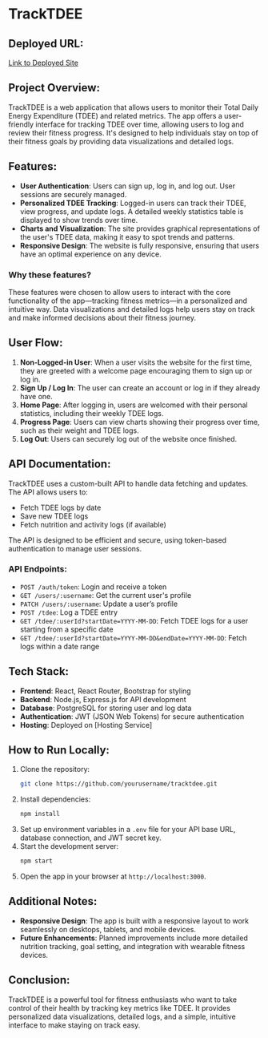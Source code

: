 # TrackTDEE

## Deployed URL:

[Link to Deployed Site](https://your-app-url.com)

## Project Overview:

TrackTDEE is a web application that allows users to monitor their Total Daily Energy Expenditure (TDEE) and related metrics. The app offers a user-friendly interface for tracking TDEE over time, allowing users to log and review their fitness progress. It's designed to help individuals stay on top of their fitness goals by providing data visualizations and detailed logs.

## Features:

-   **User Authentication**: Users can sign up, log in, and log out. User sessions are securely managed.
-   **Personalized TDEE Tracking**: Logged-in users can track their TDEE, view progress, and update logs. A detailed weekly statistics table is displayed to show trends over time.
-   **Charts and Visualization**: The site provides graphical representations of the user's TDEE data, making it easy to spot trends and patterns.
-   **Responsive Design**: The website is fully responsive, ensuring that users have an optimal experience on any device.

### Why these features?

These features were chosen to allow users to interact with the core functionality of the app—tracking fitness metrics—in a personalized and intuitive way. Data visualizations and detailed logs help users stay on track and make informed decisions about their fitness journey.

## User Flow:

1. **Non-Logged-in User**: When a user visits the website for the first time, they are greeted with a welcome page encouraging them to sign up or log in.
2. **Sign Up / Log In**: The user can create an account or log in if they already have one.
3. **Home Page**: After logging in, users are welcomed with their personal statistics, including their weekly TDEE logs.
4. **Progress Page**: Users can view charts showing their progress over time, such as their weight and TDEE logs.
5. **Log Out**: Users can securely log out of the website once finished.

## API Documentation:

TrackTDEE uses a custom-built API to handle data fetching and updates. The API allows users to:

-   Fetch TDEE logs by date
-   Save new TDEE logs
-   Fetch nutrition and activity logs (if available)

The API is designed to be efficient and secure, using token-based authentication to manage user sessions.

### API Endpoints:

-   `POST /auth/token`: Login and receive a token
-   `GET /users/:username`: Get the current user's profile
-   `PATCH /users/:username`: Update a user’s profile
-   `POST /tdee`: Log a TDEE entry
-   `GET /tdee/:userId?startDate=YYYY-MM-DD`: Fetch TDEE logs for a user starting from a specific date
-   `GET /tdee/:userId?startDate=YYYY-MM-DD&endDate=YYYY-MM-DD`: Fetch logs within a date range

## Tech Stack:

-   **Frontend**: React, React Router, Bootstrap for styling
-   **Backend**: Node.js, Express.js for API development
-   **Database**: PostgreSQL for storing user and log data
-   **Authentication**: JWT (JSON Web Tokens) for secure authentication
-   **Hosting**: Deployed on [Hosting Service]

## How to Run Locally:

1. Clone the repository:
    ```bash
    git clone https://github.com/yourusername/tracktdee.git
    ```
2. Install dependencies:
    ```bash
    npm install
    ```
3. Set up environment variables in a `.env` file for your API base URL, database connection, and JWT secret key.
4. Start the development server:
    ```bash
    npm start
    ```
5. Open the app in your browser at `http://localhost:3000`.

## Additional Notes:

-   **Responsive Design**: The app is built with a responsive layout to work seamlessly on desktops, tablets, and mobile devices.
-   **Future Enhancements**: Planned improvements include more detailed nutrition tracking, goal setting, and integration with wearable fitness devices.

## Conclusion:

TrackTDEE is a powerful tool for fitness enthusiasts who want to take control of their health by tracking key metrics like TDEE. It provides personalized data visualizations, detailed logs, and a simple, intuitive interface to make staying on track easy.

